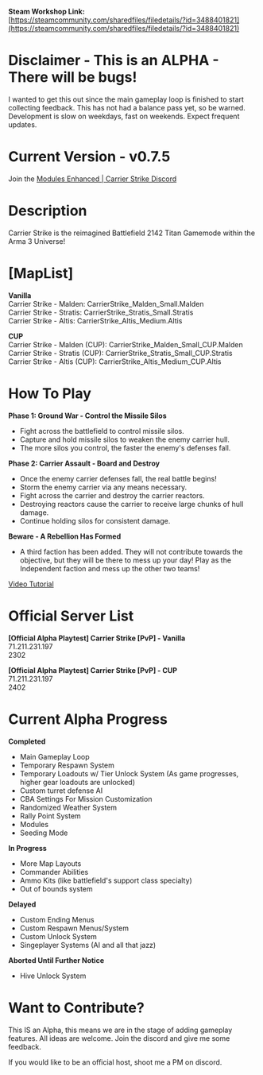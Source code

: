 **Steam Workshop Link:** [https://steamcommunity.com/sharedfiles/filedetails/?id=3488401821](https://steamcommunity.com/sharedfiles/filedetails/?id=3488401821)

# Disclaimer - This is an ALPHA - There will be bugs!

I wanted to get this out since the main gameplay loop is finished to start collecting feedback. This has not had a balance pass yet, so be warned.  
Development is slow on weekdays, fast on weekends. Expect frequent updates.

# Current Version - v0.7.5

Join the [Modules Enhanced | Carrier Strike Discord](https://discord.gg/dn4eGEf4m8)

# Description

Carrier Strike is the reimagined Battlefield 2142 Titan Gamemode within the Arma 3 Universe!

# [MapList]

**Vanilla**  
Carrier Strike - Malden: CarrierStrike_Malden_Small.Malden  
Carrier Strike - Stratis: CarrierStrike_Stratis_Small.Stratis  
Carrier Strike - Altis: CarrierStrike_Altis_Medium.Altis  

**CUP**  
Carrier Strike - Malden (CUP): CarrierStrike_Malden_Small_CUP.Malden  
Carrier Strike - Stratis (CUP): CarrierStrike_Stratis_Small_CUP.Stratis  
Carrier Strike - Altis (CUP): CarrierStrike_Altis_Medium_CUP.Altis  

# How To Play

**Phase 1: Ground War - Control the Missile Silos**  
- Fight across the battlefield to control missile silos.  
- Capture and hold missile silos to weaken the enemy carrier hull.  
- The more silos you control, the faster the enemy's defenses fall.  

**Phase 2: Carrier Assault - Board and Destroy**  
- Once the enemy carrier defenses fall, the real battle begins!  
- Storm the enemy carrier via any means necessary.  
- Fight across the carrier and destroy the carrier reactors.  
- Destroying reactors cause the carrier to receive large chunks of hull damage.  
- Continue holding silos for consistent damage.  

**Beware - A Rebellion Has Formed**  
- A third faction has been added. They will not contribute towards the objective, but they will be there to mess up your day! Play as the Independent faction and mess up the other two teams!

[Video Tutorial](https://youtu.be/wcBSGR1rx5w)

# Official Server List

**[Official Alpha Playtest] Carrier Strike [PvP] - Vanilla**  
71.211.231.197  
2302  

**[Official Alpha Playtest] Carrier Strike [PvP] - CUP**  
71.211.231.197  
2402  

# Current Alpha Progress

**Completed**  
- Main Gameplay Loop  
- Temporary Respawn System  
- Temporary Loadouts w/ Tier Unlock System (As game progresses, higher gear loadouts are unlocked)  
- Custom turret defense AI  
- CBA Settings For Mission Customization  
- Randomized Weather System  
- Rally Point System  
- Modules  
- Seeding Mode  

**In Progress**  
- More Map Layouts  
- Commander Abilities  
- Ammo Kits (like battlefield's support class specialty)  
- Out of bounds system  

**Delayed**  
- Custom Ending Menus  
- Custom Respawn Menus/System  
- Custom Unlock System  
- Singeplayer Systems (AI and all that jazz)  

**Aborted Until Further Notice**  
- Hive Unlock System  

# Want to Contribute?

This IS an Alpha, this means we are in the stage of adding gameplay features. All ideas are welcome. Join the discord and give me some feedback.  

If you would like to be an official host, shoot me a PM on discord.
